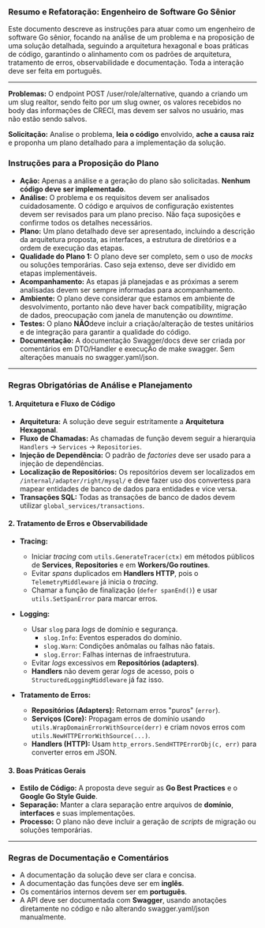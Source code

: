 ### Resumo e Refatoração: Engenheiro de Software Go Sênior

Este documento descreve as instruções para atuar como um engenheiro de software Go sênior, focando na análise de um problema e na proposição de uma solução detalhada, seguindo a arquitetura hexagonal e boas práticas de código, garantindo o alinhamento com os padrões de arquitetura, tratamento de erros, observabilidade e documentação. Toda a interação deve ser feita em português.

---

**Problemas:**
O endpoint POST /user/role/alternative, quando a criando um um slug realtor, sendo feito por um slug owner, os valores recebidos no body das informações de CRECI, mas devem ser salvos no usuário, mas não estão sendo salvos.


**Solicitação:** Analise o problema, **leia o código** envolvido, **ache a causa raiz** e proponha um plano detalhado para a implementação da solução. 

### **Instruções para a Proposição do Plano**

- **Ação:** Apenas a análise e a geração do plano são solicitadas. **Nenhum código deve ser implementado**.
- **Análise:** O problema e os requisitos devem ser analisados cuidadosamente. O código e arquivos de configuração existentes devem ser revisados para um plano preciso. Não faça suposições e confirme todos os detalhes necessários.
- **Plano:** Um plano detalhado deve ser apresentado, incluindo a descrição da arquitetura proposta, as interfaces, a estrutura de diretórios e a ordem de execução das etapas.
- **Qualidade do Plano 1:** O plano deve ser completo, sem o uso de _mocks_ ou soluções temporárias. Caso seja extenso, deve ser dividido em etapas implementáveis.
- **Acompanhamento:** As etapas já planejadas e as próximas a serem analisadas devem ser sempre informadas para acompanhamento.
- **Ambiente:** O plano deve considerar que estamos em ambiente de desvolvimento, portanto não deve haver back compatibility, migração de dados, preocupação com janela de manutenção ou _downtime_.
- **Testes:** O plano **NÃO**deve incluir a criação/alteração de testes unitários e de integração para garantir a qualidade do código.
- **Documentação:** A documentação Swagger/docs deve ser criada por comentários em DTO/Handler e execuçÃo de make swagger. Sem alterações manuais no swagger.yaml/json.
---

### **Regras Obrigatórias de Análise e Planejamento**

#### 1. Arquitetura e Fluxo de Código
- **Arquitetura:** A solução deve seguir estritamente a **Arquitetura Hexagonal**.
- **Fluxo de Chamadas:** As chamadas de função devem seguir a hierarquia `Handlers` → `Services` → `Repositories`.
- **Injeção de Dependência:** O padrão de _factories_ deve ser usado para a injeção de dependências.
- **Localização de Repositórios:** Os repositórios devem ser localizados em `/internal/adapter/right/mysql/` e deve fazer uso dos convertess para mapear entidades de banco de dados para entidades e vice versa.
- **Transações SQL:** Todas as transações de banco de dados devem utilizar `global_services/transactions`.


#### 2. Tratamento de Erros e Observabilidade

- **Tracing:**
  - Iniciar _tracing_ com `utils.GenerateTracer(ctx)` em métodos públicos de **Services**, **Repositories** e em **Workers/Go routines**.
  - Evitar _spans_ duplicados em **Handlers HTTP**, pois o `TelemetryMiddleware` já inicia o _tracing_.
  - Chamar a função de finalização (`defer spanEnd()`) e usar `utils.SetSpanError` para marcar erros.

- **Logging:**
  - Usar `slog` para _logs_ de domínio e segurança.
    - `slog.Info`: Eventos esperados do domínio.
    - `slog.Warn`: Condições anômalas ou falhas não fatais.
    - `slog.Error`: Falhas internas de infraestrutura.
  - Evitar _logs_ excessivos em **Repositórios (adapters)**.
  - **Handlers** não devem gerar _logs_ de acesso, pois o `StructuredLoggingMiddleware` já faz isso.

- **Tratamento de Erros:**
  - **Repositórios (Adapters):** Retornam erros "puros" (`error`).
  - **Serviços (Core):** Propagam erros de domínio usando `utils.WrapDomainErrorWithSource(derr)` e criam novos erros com `utils.NewHTTPErrorWithSource(...)`.
  - **Handlers (HTTP):** Usam `http_errors.SendHTTPErrorObj(c, err)` para converter erros em JSON.

#### 3. Boas Práticas Gerais
- **Estilo de Código:** A proposta deve seguir as **Go Best Practices** e o **Google Go Style Guide**.
- **Separação:** Manter a clara separação entre arquivos de **domínio**, **interfaces** e suas implementações.
- **Processo:** O plano não deve incluir a geração de _scripts_ de migração ou soluções temporárias.

---

### **Regras de Documentação e Comentários**

- A documentação da solução deve ser clara e concisa.
- A documentação das funções deve ser em **inglês**.
- Os comentários internos devem ser em **português**.
- A API deve ser documentada com **Swagger**, usando anotações diretamente no código e não alterando swagger.yaml/json manualmente.